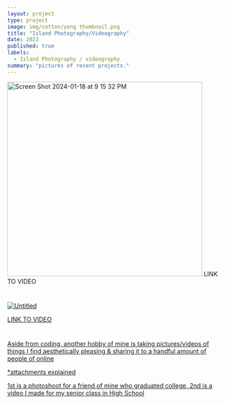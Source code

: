 ```yaml
---
layout: project
type: project
image: img/cotton/yeng thumbnail.png
title: "Island Photography/Videography"
date: 2023
published: true
labels:
  - Island Photography / videography
summary: "pictures of recent projects."
---
```


<img width="446" alt="Screen Shot 2024-01-18 at 9 15 32 PM" src="https://github.com/RonanAndal/RonanAndal.github.io/assets/156995607/64034e93-6bfb-4486-b4d8-d11f6f195417">
LINK TO VIDEO
<h1><a href = "https://github.com/RonanAndal/RonanAndal.github.io/assets/156995607/4b1f245e-b8b1-43d8-be26-9c197208094d"></h1>


![Untitled](https://github.com/RonanAndal/RonanAndal.github.io/assets/156995607/37b28c17-8630-4921-84c8-9ddd2be17ae4)

LINK TO VIDEO
<h1><a href = "https://github.com/RonanAndal/RonanAndal.github.io/assets/156995607/e92f2711-6377-49b1-bebe-fde4d824c778"></h1>



Aside from coding, another hobby of mine is taking pictures/videos of things I find aesthetically pleasing & sharing it to a handful amount of people of online

*attachments explained

1st is a photoshoot for a friend of mine who graduated college,
2nd is a video I made for my senior class in High School
